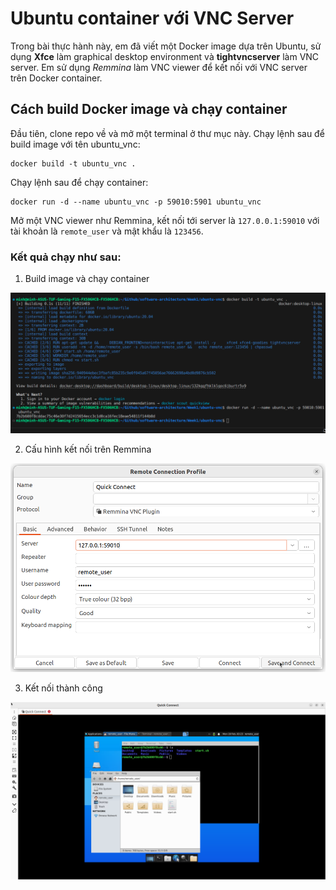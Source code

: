 # Ubuntu container với VNC Server

Trong bài thực hành này, em đã viết một Docker image dựa trên Ubuntu, sử dụng **Xfce** làm graphical desktop environment và **tightvncserver** làm VNC server. Em sử dụng _Remmina_ làm VNC viewer để kết nối với VNC server trên Docker container.

## Cách build Docker image và chạy container

Đầu tiên, clone repo về và mở một terminal ở thư mục này. Chạy lệnh sau để build image với tên ubuntu_vnc:

    docker build -t ubuntu_vnc .

Chạy lệnh sau để chạy container:

    docker run -d --name ubuntu_vnc -p 59010:5901 ubuntu_vnc

Mở một VNC viewer như Remmina, kết nối tới server là `127.0.0.1:59010` với tài khoản là `remote_user` và mật khẩu là `123456`.

### Kết quả chạy như sau:

1. Build image và chạy container

![Build and Run](/Week1/ubuntu-vnc/result/Screenshot%20from%202024-02-19%2010-21-46.png "Build image và chạy container")

2. Cấu hình kết nối trên Remmina

![Set up VNC Viewer](/Week1/ubuntu-vnc/result/Screenshot%20from%202024-02-19%2010-22-38.png "Remmina setup")

3. Kết nối thành công

![Successfully connected](/Week1/ubuntu-vnc/result/Screenshot%20from%202024-02-19%2010-23-37.png "Remmina connected to VNC Server")
